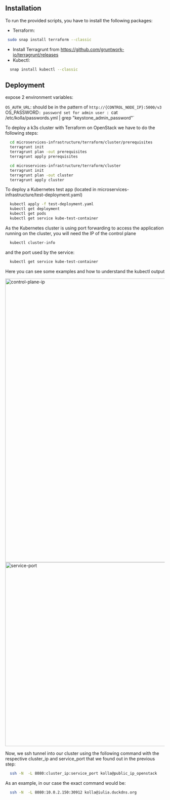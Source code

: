 ## Installation

To run the provided scripts, you have to install the following packages:
- Terraform:
 ```bash
  sudo snap install terraform --classic
```
- Install Terragrunt from https://github.com/gruntwork-io/terragrunt/releases
- Kubectl:
```bash
  snap install kubectl --classic
```

## Deployment

expose 2 environment variables:


`OS_AUTH_URL`: should be in the pattern of `http://{CONTROL_NODE_IP}:5000/v3
`OS_PASSWORD`: password set for admin user : `cat /etc/kolla/passwords.yml | grep "keystone_admin_password"`


To deploy a k3s cluster with Terraform on OpenStack we have to do the following steps:

```bash
  cd microservices-infrastructure/terraform/cluster/prerequisites
  terragrunt init
  terragrunt plan -out prerequisites
  terragrunt apply prerequisites
```

```bash
  cd microservices-infrastructure/terraform/cluster
  terragrunt init
  terragrunt plan -out cluster
  terragrunt apply cluster
```

To deploy a Kubernetes test app (located in microservices-infrastructure/test-deployment.yaml) 

```bash
  kubectl apply -f test-deployment.yaml 
  kubectl get deployment
  kubectl get pods
  kubectl get service kube-test-container
```

As the Kubernetes cluster is using port forwarding to access the application running on the cluster, you will need the IP of the control plane 
```bash
  kubectl cluster-info
```
and the port used by the service:
```bash
  kubectl get service kube-test-container
```

Here you can see some examples and how to understand the kubectl output

<img width="896" alt="control-plane-ip" src="https://github.com/Evgeny-Volynsky/microservices-infrastructure/assets/16737171/42b77ad6-fcbc-43b3-abba-b243ae169a32">

<br />

<img width="581" alt="service-port" src="https://github.com/Evgeny-Volynsky/microservices-infrastructure/assets/16737171/05b77f12-5ac6-409f-b2da-a7db3a96f497">

<br/>

Now, we ssh tunnel into our cluster using the following command with the respective cluster_ip and service_port that we found out in the previous step:
```bash
  ssh -N  -L 8080:cluster_ip:service_port kolla@public_ip_openstack
```
As an example, in our case the exact command would be:
```bash
  ssh -N  -L 8080:10.0.2.150:30912 kolla@iulia.duckdns.org 
```



